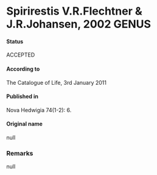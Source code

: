 Spirirestis V.R.Flechtner & J.R.Johansen, 2002 GENUS
=======

#### Status
ACCEPTED

#### According to
The Catalogue of Life, 3rd January 2011

#### Published in
Nova Hedwigia 74(1-2): 6.

#### Original name
null

### Remarks
null